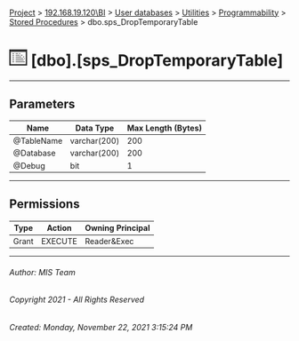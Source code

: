 #### 

[Project](../../../../../index.md) > [192.168.19.120\\BI](../../../../index.md) > [User databases](../../../index.md) > [Utilities](../../index.md) > [Programmability](../index.md) > [Stored Procedures](Stored_Procedures.md) > dbo.sps_DropTemporaryTable

# ![Stored Procedures](../../../../../Images/StoredProcedure32.png) [dbo].[sps_DropTemporaryTable]

---

## <a name="#parameters"></a>Parameters

| Name | Data Type | Max Length (Bytes) |
|---|---|---|
| @TableName | varchar(200) | 200 |
| @Database | varchar(200) | 200 |
| @Debug | bit | 1 |


---

## <a name="#permissions"></a>Permissions

| Type | Action | Owning Principal |
|---|---|---|
| Grant | EXECUTE | Reader&Exec |


---

###### Author:  MIS Team

###### Copyright 2021 - All Rights Reserved

###### Created: Monday, November 22, 2021 3:15:24 PM

